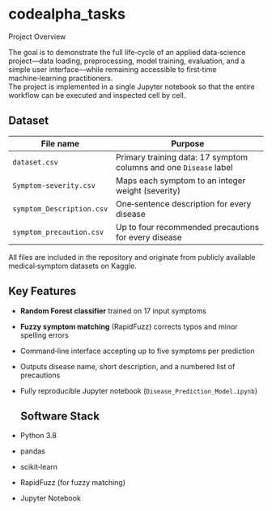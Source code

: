 # codealpha_tasks

Project Overview

The goal is to demonstrate the full life‑cycle of an applied data‑science project—data loading, preprocessing, model training, evaluation, and a simple user interface—while remaining accessible to first‑time machine‑learning practitioners.  
The project is implemented in a single Jupyter notebook so that the entire workflow can be executed and inspected cell by cell.
## Dataset

| File name                 | Purpose                                                         |
|---------------------------|-----------------------------------------------------------------|
| `dataset.csv`             | Primary training data: 17 symptom columns and one `Disease` label |
| `Symptom-severity.csv`    | Maps each symptom to an integer weight (severity)               |
| `symptom_Description.csv` | One‑sentence description for every disease                      |
| `symptom_precaution.csv`  | Up to four recommended precautions for every disease            |

All files are included in the repository and originate from publicly available medical‑symptom datasets on Kaggle.

## Key Features

* **Random Forest classifier** trained on 17 input symptoms  
* **Fuzzy symptom matching** (RapidFuzz) corrects typos and minor spelling errors  
* Command‑line interface accepting up to five symptoms per prediction  
* Outputs disease name, short description, and a numbered list of precautions  
* Fully reproducible Jupyter notebook (`Disease_Prediction_Model.ipynb`)

  ## Software Stack

* Python 3.8   
* pandas  
* scikit‑learn  
* RapidFuzz (for fuzzy matching)  
* Jupyter Notebook
